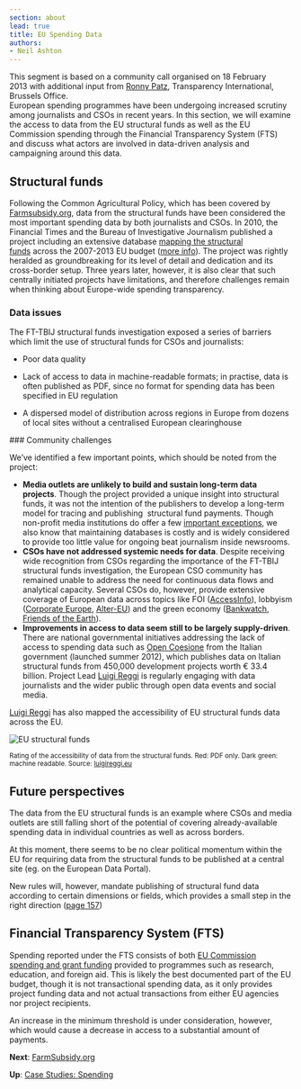 ```yaml
---
section: about
lead: true
title: EU Spending Data
authors:
- Neil Ashton
---
```

<div class="well">This segment is based on a community call organised on 18 February
2013 with
additional input from <a href="https://twitter.com/ronpatz">Ronny Patz</a>,
Transparency International, Brussels Office.</div>
European spending programmes have been undergoing increased scrutiny
among journalists and CSOs in recent years. In this section, we will examine the
access to data from the EU structural funds as well as the EU Commission
spending through the Financial Transparency System (FTS) and discuss
what actors are involved in data-driven analysis and campaigning
around this data.

## Structural funds

Following the Common Agricultural Policy, which has been covered by
[Farmsubsidy.org](../farmsubsidy/), data from the structural funds have
been considered the most important spending data by both journalists and CSOs. In 2010, the Financial Times and the Bureau of
Investigative Journalism published a project including an extensive
database [mapping the structural
funds](http://datajournalismhandbook.org/1.0/en/case_studies_1.html) across
the 2007-2013 EU budget ([more info](http://blog.okfn.org/2011/03/08/a-kafkaesque-data-trail-the-hunt-for-europes-hidden-billions/)).
The project was rightly heralded as
groundbreaking for its level of detail and dedication and its cross-border
setup. Three years later, however, it is also clear that such centrally
initiated projects have limitations, and therefore challenges
remain when thinking about Europe-wide spending transparency.

### Data issues

The FT-TBIJ structural funds investigation exposed a series of barriers
which limit the use of structural funds for CSOs and journalists:

*  Poor data quality

*  Lack of access to data in machine-readable formats; in practise, data
    is often published as PDF, since no format for spending data has
    been specified in EU regulation

*  A dispersed model of distribution across regions in Europe from
    dozens of local sites without a centralised European clearinghouse

### Community challenges

We’ve identified a few important points, which should be noted from the
project:

*  **Media outlets are unlikely to build and sustain long-term data
    projects**. Though the project provided a unique insight into
    structural funds, it was not the intention of the publishers to
    develop a long-term model for tracing and publishing  structural
    fund payments. Though non-profit media institutions do offer a few
    [important exceptions](http://projects.propublica.org/docdollars/),
    we also know that maintaining databases is costly and is widely
    considered to provide too little value for ongoing beat journalism inside
    newsrooms.
*  **CSOs have not addressed systemic needs for data**. Despite receiving
    wide recognition from CSOs regarding the importance of the FT-TBIJ
    structural funds investigation, the European CSO community has
    remained unable to address the need for continuous data flows and
    analytical capacity. Several CSOs do, however, provide extensive
    coverage of European data across topics like FOI ([AccessInfo](http://www.access-info.org)),
    lobbyism ([Corporate Europe](http://corporateeurope.org), [Alter-EU](http://www.alter-eu.org)) and the green economy
    ([Bankwatch](http://bankwatch.org), [Friends of the Earth](http://foei.org)).
*  **Improvements in access to data seem still to be largely supply-driven**. There are national governmental initiatives addressing the
    lack of access to spending data such as [Open
    Coesione](http://www.opencoesione.gov.it/) from the Italian
    government (launched summer 2012), which publishes data on Italian
    structural funds from 450,000 development projects worth € 33.4
    billion. Project Lead [Luigi Reggi](http://luigireggi.eu) is
    regularly engaging with data journalists and the wider public
    through open data events and social media.

[Luigi Reggi](http://luigireggi.eu) has also mapped the accessibility of
EU structural funds data across the EU.

![EU structural funds](http://farm6.staticflickr.com/5444/8895739707_955cb8bcac_z.jpg)

<small>Rating of the accessibility of data
from the structural funds. Red: PDF only. Dark green: machine
readable. Source: [luigireggi.eu](http://luigireggi.eu)</small>

## Future perspectives

The data from the EU structural funds is an example where CSOs and media
outlets are still falling short of the potential of covering already-available spending data in individual countries as well as across
borders.

At this moment, there seems to be no clear political momentum within the
EU for requiring data from the structural funds to be published at a
central site (eg. on the European Data Portal).

New rules will, however, mandate publishing of structural fund data
according to certain dimensions or fields, which provides a small step in
the right direction ([page
157](http://eur-lex.europa.eu/LexUriServ/LexUriServ.do?uri=COM:2012:0496:FIN:EN:PDF))

## Financial Transparency System (FTS)

Spending reported under the FTS consists of both [EU Commission spending
and grant funding](http://community.openspending.org/research/eu/) provided to
programmes such as research, education, and foreign aid. This is likely the best documented part of the EU budget, though it is not transactional spending data, as it only provides project funding data
and not actual transactions from either EU agencies nor project recipients.

An increase in the minimum threshold is under consideration,
however, which would cause a decrease in access to a substantial amount of
payments.

**Next**: [FarmSubsidy.org](../farmsubsidy/)

**Up**: [Case Studies: Spending](../)
